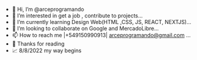 - 👋 Hi, I’m @arceprogramando
- 👀 I’m interested in get a job , 
contribute to projects...
- 🌱 I’m currently learning Design Web(HTML ,CSS, JS, REACT, NEXTJS)...
- 💞️ I’m looking to collaborate on Google and MercadoLibre...
- 📫 How to reach me |+549150990913| arceprogramando@gmail.com ...
- 🙏 Thanks for reading
- 📈 8/8/2022 my way begins
<!---
arceprogramando/arceprogramando is a ✨ special ✨ repository because its `README.md` (this file) appears on your GitHub profile.
You can click the Preview link to take a look at your changes.
--->
